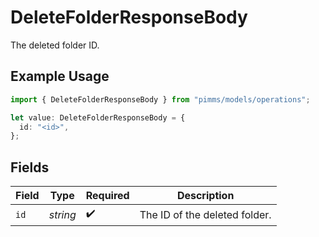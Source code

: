 # DeleteFolderResponseBody

The deleted folder ID.

## Example Usage

```typescript
import { DeleteFolderResponseBody } from "pimms/models/operations";

let value: DeleteFolderResponseBody = {
  id: "<id>",
};
```

## Fields

| Field                         | Type                          | Required                      | Description                   |
| ----------------------------- | ----------------------------- | ----------------------------- | ----------------------------- |
| `id`                          | *string*                      | :heavy_check_mark:            | The ID of the deleted folder. |